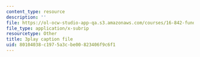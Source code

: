 ```yaml
---
content_type: resource
description: ''
file: https://ol-ocw-studio-app-qa.s3.amazonaws.com/courses/16-842-fundamentals-of-systems-engineering-fall-2015/80104038c1975a3cbe00823406f9c6f1_J_y2I09rj_I.vtt
file_type: application/x-subrip
resourcetype: Other
title: 3play caption file
uid: 80104038-c197-5a3c-be00-823406f9c6f1
---
```

